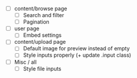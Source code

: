 - [ ] content/browse page
  - [ ] Search and filter
  - [ ] Pagination

- [ ] user page
  - [ ] Embed settings

- [ ] content/upload page
  - [ ] Default image for preview instead of empty
  - [ ] Style inputs properly (+ update .input class)

- [ ] Misc / all
  - [ ] Style file inputs 
